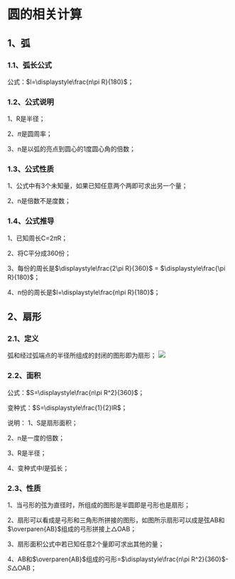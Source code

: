 # 圆的相关计算

## 1、弧
### 1.1、弧长公式
公式：$l=\displaystyle\frac{n\pi R}{180}$；

### 1.2、公式说明
1、R是半径；

2、$\pi$是圆周率；

3、n是以弧的亮点到圆心的1度圆心角的倍数；

###  1.3、公式性质
1、公式中有3个未知量，如果已知任意两个两即可求出另一个量；

2、n是倍数不是度数；

### 1.4、公式推导
1、已知周长C=2$\pi$R；

2、将C平分成360份；

3、每份的周长是$\displaystyle\frac{2\pi R}{360}$ = $\displaystyle\frac{\pi R}{180}$；

4、n份的周长是$l=\displaystyle\frac{n\pi R}{180}$；

## 2、扇形
### 2.1、定义
弧和经过弧端点的半径所组成的封闭的图形即为扇形；
![](../images/圆15.png)

### 2.2、面积
公式：$S=\displaystyle\frac{n\pi R^2}{360}$；

变种式：$S=\displaystyle\frac{1}{2}lR$；

说明：
1、S是扇形面积；

2、n是一度的倍数；

3、R是半径；

4、变种式中$l$是弧长；

### 2.3、性质
1、当弓形的弦为直径时，所组成的图形是半圆即是弓形也是扇形；

2、扇形可以看成是弓形和三角形所拼接的图形，如图所示扇形可以成是弦AB和$\overparen{AB}$组成的弓形拼接上$\triangle$OAB；

3、扇形面积公式中若已知任意2个量即可求出其他的量；

4、AB和$\overparen{AB}$组成的弓形=$\displaystyle\frac{n\pi R^2}{360}$-$S\triangle$OAB；
